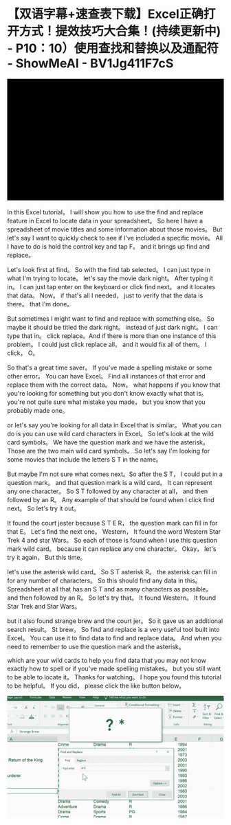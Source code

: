 # 【双语字幕+速查表下载】Excel正确打开方式！提效技巧大合集！(持续更新中) - P10：10）使用查找和替换以及通配符 - ShowMeAI - BV1Jg411F7cS

![](img/3767d9802a9cc320f5cec4a401b95e42_0.png)

In this Excel tutorial， I will show you how to use the find and replace feature in Excel to locate data in your spreadsheet。 So here I have a spreadsheet of movie titles and some information about those movies。 But let's say I want to quickly check to see if I've included a specific movie。 All I have to do is hold the control key and tap F。 and it brings up find and replace。

 Let's look first at find。 So with the find tab selected。 I can just type in what I'm trying to locate。 let's say the movie dark night。 After typing it in。 I can just tap enter on the keyboard or click find next。 and it locates that data。 Now。 if that's all I needed， just to verify that the data is there。 that I'm done。

 But sometimes I might want to find and replace with something else。 So maybe it should be titled the dark night。 instead of just dark night。 I can type that in。 click replace。And if there is more than one instance of this problem。 I could just click replace all， and it would fix all of them。 I click， O。

 So that's a great time saver。 If you've made a spelling mistake or some other error。 You can have Excel。 Find all instances of that error and replace them with the correct data。 Now。 what happens if you know that you're looking for something but you don't know exactly what that is。 you're not quite sure what mistake you made， but you know that you probably made one。

 or let's say you're looking for all data in Excel that is similar。 What you can do is you can use wild card characters in Excel。 So let's look at the wild card symbols。 We have the question mark and we have the asterisk。 Those are the two main wild card symbols。 So let's say I'm looking for some movies that include the letters S T in the name。

 But maybe I'm not sure what comes next。So after the S T， I could put in a question mark。 and that question mark is a wild card。 It can represent any one character。 So S T followed by any character at all， and then followed by an R。 Any example of that should be found when I click find next。 So let's try it out。

 It found the court jester because S T E R， the question mark can fill in for that E。 Let's find the next one。 Western， It found the word Western Star Trek 4 and star Wars。 So each of those is found when I use this question mark wild card。 because it can replace any one character。 Okay， let's try it again， But this time。

 let's use the asterisk wild card。 So S T asterisk R。 the asterisk can fill in for any number of characters。 So this should find any data in this。Spreadsheet at all that has an S T and as many characters as possible。 and then followed by an R。 So let's try that。 It found Western。 It found Star Trek and Star Wars。

 but it also found strange brew and the court jer。 So it gave us an additional search result。 St brew。 So find and replace is a very useful tool built into Excel。 You can use it to find data to find and replace data。 And when you need to remember to use the question mark and the asterisk。

 which are your wild cards to help you find data that you may not know exactly how to spell or if you've made spelling mistakes。 but you still want to be able to locate it。 Thanks for watching。 I hope you found this tutorial to be helpful。 If you did， please click the like button below。

![](img/3767d9802a9cc320f5cec4a401b95e42_2.png)
